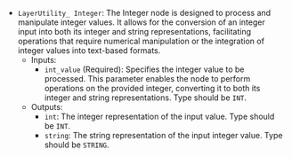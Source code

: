 - `LayerUtility_ Integer`: The Integer node is designed to process and manipulate integer values. It allows for the conversion of an integer input into both its integer and string representations, facilitating operations that require numerical manipulation or the integration of integer values into text-based formats.
    - Inputs:
        - `int_value` (Required): Specifies the integer value to be processed. This parameter enables the node to perform operations on the provided integer, converting it to both its integer and string representations. Type should be `INT`.
    - Outputs:
        - `int`: The integer representation of the input value. Type should be `INT`.
        - `string`: The string representation of the input integer value. Type should be `STRING`.
